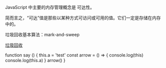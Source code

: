 
JavaScript 中主要的内存管理概念是 可达性。

简而言之，“可达”值是那些以某种方式可访问或可用的值。它们一定是存储在内存中的。

垃圾回收基本算法：mark-and-sweep

[垃圾回收](https://zh.javascript.info/garbage-collection)

function say () {
    this.a = 'test'
    const arrow = () => {
        console.log(this)
        console.log(this.a)
    }
    arrow()
}